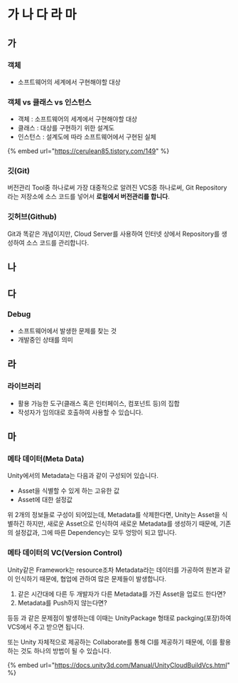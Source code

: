 # 가 나 다 라 마

## 가

### 객체

* 소프트웨어의 세계에서 구현해야할 대상

### 객체 vs 클래스 vs 인스턴스

* 객체 : 소프트웨어의 세계에서 구현해야할 대상
* 클래스 : 대상를 구현하기 위한 설계도
* 인스턴스 : 설계도에 따라 소프트웨어에서 구현된 실체

{% embed url="https://cerulean85.tistory.com/149" %}



### 깃\(Git\)

버전관리 Tool중 하나로써 가장 대중적으로 알려진 VCS중 하나로써, Git Repository라는 저장소에 소스 코드를 넣어서 **로컬에서 버전관리를 합니다**.

### 깃허브\(Github\)

Git과 똑같은 개념이지만, Cloud Server를 사용하여 인터넷 상에서 Repository를 생성하여 소스 코드를 관리합니다.



## 나



## 다

### Debug

* 소프트웨어에서 발생한 문제를 찾는 것
* 개발중인 상태를 의미

## 라

### 라이브러리

* 활용 가능한 도구\(클래스 혹은 인터페이스, 컴포넌트 등\)의 집합
* 작성자가 임의대로 호출하여 사용할 수 있습니다.



## 마

### 메타 데이터\(Meta Data\)

Unity에서의 Metadata는 다음과 같이 구성되어 있습니다.

* Asset을 식별할 수 있게 하는 고유한 값
* Asset에 대한 설정값

위 2개의 정보들로 구성이 되어있는데, Metadata를 삭제한다면, Unity는 Asset을 식별하긴 하지만, 새로운 Asset으로 인식하여 새로운 Metadata를 생성하기 때문에, 기존의 설정값과, 그에 따른 Dependency는 모두 엉망이 되고 맙니다.

### 메타 데이터의 VC\(Version Control\)

Unity같은 Framework는 resource조차 Metadata라는 데이터를 가공하여 원본과 같이 인식하기 때문에, 협업에 관하여 많은 문제들이 발생합니다.

1. 같은 시간대에 다른 두 개발자가 다른 Metadata를 가진 Asset을 업로드 한다면?
2. Metadata를 Push하지 않는다면?

등등 과 같은 문제점이 발생하는데 이때는 UnityPackage 형태로 packging\(포장\)하여 VCS에서 주고 받으면 됩니다.

또는 Unity 자체적으로 제공하는 Collaborate를 통해 CI를 제공하기 때문에, 이를 활용하는 것도 하나의 방법이 될 수 있습니다.

{% embed url="https://docs.unity3d.com/Manual/UnityCloudBuildVcs.html" %}





